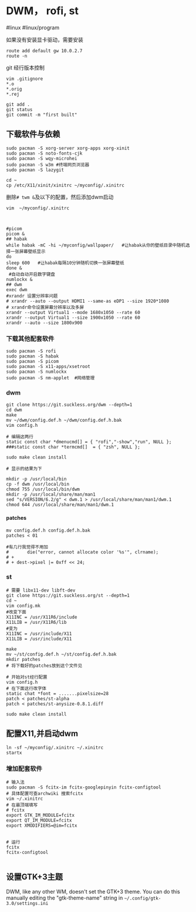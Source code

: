 # DWM， rofi, st

#linux #linux/program 

如果没有安装显卡驱动，需要安装

```shell
route add default gw 10.0.2.7
route -n
```

git 经行版本控制

```shell
vim .gitignore
*.o
*.orig
*.rej

git add .
git status
git commit -m "first built"
```

## 下载软件与依赖

```shell
sudo pacman -S xorg-server xorg-apps xorg-xinit
sudo pacman -S noto-fonts-cjk
sudo pacman -S wqy-microhei
sudo pacman -S w3m #终端网页浏览器
sudo pacman -S lazygit
```

```shell
cd ~
cp /etc/X11/xinit/xinitrc ~/myconfig/.xinitrc
```

删除`# twm &`及以下的配置，然后添加dwm启动

```shell
vim  ~/myconfig/.xinitrc



#picom
picom &
## habak
while habak -mC -hi ~/myconfig/wallpaper/   #让habak从你的壁纸目录中随机选择一张屏幕壁纸显示
do
sleep 600   #让habak每隔10分钟随机切换一张屏幕壁纸
done &
 #自动自动开启数字键盘
numlockx &
## dwm
exec dwm
#xrandr 设置分辨率问题
# xrandr --auto --output HDMI1 --same-as eDP1 --size 1920*1080
# xrandr命令设置屏幕分辨率以及多屏
xrandr --output Virtual1 --mode 1680x1050 --rate 60
xrandr --output Virtual1 --size 1900x1050 --rate 60
xrandr --auto --size 1800x900
```

### 下载其他配套软件

```shell
sudo pacman -S rofi
sudo pacman -S habak
sudo pacman -S picom
sudo pacman -S x11-apps/xsetroot
sudo pacman -S numlockx
sudo pacman -S nm-applet  #网络管理
```

### dwm

```shell
git clone https://git.suckless.org/dwm --depth=1
cd dwm
make
mv ~/dwm/config.def.h ~/dwm/config.def.h.bak
vim config.h

# 编辑这两行
static const char *dmenucmd[] = { "rofi","-show","run", NULL };
###static const char *termcmd[]  = { "zsh", NULL };

sudo make clean install

# 显示的结果为下

mkdir -p /usr/local/bin
cp -f dwm /usr/local/bin
chmod 755 /usr/local/bin/dwm
mkdir -p /usr/local/share/man/man1
sed "s/VERSION/6.2/g" < dwm.1 > /usr/local/share/man/man1/dwm.1
chmod 644 /usr/local/share/man/man1/dwm.1
```

#### patches

```shell
mv config.def.h config.def.h.bak
patches < 01

#有几行我觉得不用加
#  		die("error, cannot allocate color '%s'", clrname);
# +
# +	dest->pixel |= 0xff << 24;

```


### st

```shell
# 需要 libx11-dev libft-dev
git clone https://git.suckless.org/st --depth=1
cd ~
vim config.mk
#改变下面
X11INC = /usr/X11R6/include
X11LIB = /usr/X11R6/lib
#变为
X11INC = /usr/include/X11
X11LIB = /usr/include/X11

make
mv ~/st/config.def.h ~/st/config.def.h.bak
mkdir patches
# 将下载好的patches放到这个文件见

# 开始对st经行配置 
vim config.h
# 在下面这行改字体
static chat *font = .......pixelsize=28
patch < patches/st-alpha
patch < patches/st-anysize-0.8.1.diff

sudo make clean install
```

## 配置X11,并启动dwm

```shell
ln -sf ~/myconfig/.xinitrc ~/.xinitrc
startx
```

### 增加配套软件

```shell
# 输入法
sudo pacman -S fcitx-im fcitx-googlepinyin fcitx-configtool
# 具体配置可查archwiki 搜索fcitx
vim ~/.xinitrc
# 在最顶端填写
# fcitx
export GTK_IM_MODULE=fcitx
export QT_IM_MODULE=fcitx
export XMODIFIERS=@im=fcitx


# 运行
fcitx
fcitx-configtool
```

```shell
```

## 设置GTK+3主题

DWM, like any other WM, doesn't set the GTK+3 theme. You can do this manually editing the "gtk-theme-name" string in `~/.config/gtk-3.0/settings.ini`